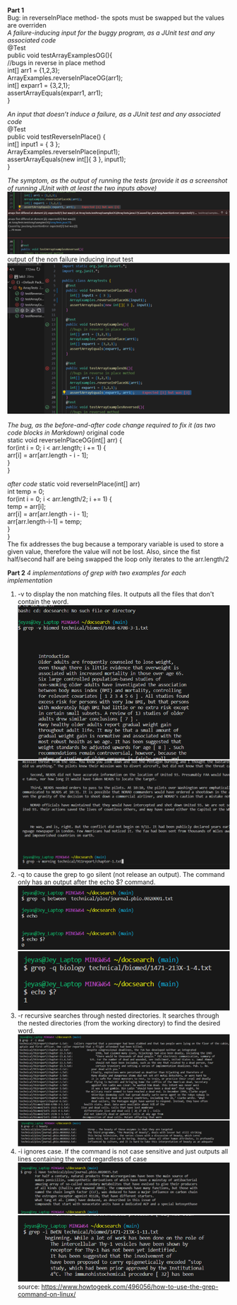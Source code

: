 **Part 1** <br>
Bug: in reverseInPlace method- the spots must be swapped but the values are overriden <br>
*A failure-inducing input for the buggy program, as a JUnit test and any associated code* <br>
  @Test <br>
  public void testArrayExamplesOG(){ <br>
    //bugs in reverse in place method <br>
    int[] arr1 = {1,2,3}; <br>
    ArrayExamples.reverseInPlaceOG(arr1); <br>
    int[] exparr1 = {3,2,1}; <br>
    assertArrayEquals(exparr1, arr1); <br>
  } <br>

*An input that doesn’t induce a failure, as a JUnit test and any associated code <br>*
	@Test <br>
	public void testReverseInPlace() { <br>
    int[] input1 = { 3 }; <br>
    ArrayExamples.reverseInPlace(input1); <br>
    assertArrayEquals(new int[]{ 3 }, input1); <br>
	} <br>

*The symptom, as the output of running the tests (provide it as a screenshot of running JUnit with at least the two inputs above)*
![Image](Lab3_Symptom.png)<br>
output of the non failure inducing input test 
![Image](Lab3_Symptom2.png)<br>


*The bug, as the before-and-after code change required to fix it (as two code blocks in Markdown)*
  original code <br>
  static void reverseInPlaceOG(int[] arr) { <br>
    for(int i = 0; i < arr.length; i += 1) { <br>
      arr[i] = arr[arr.length - i - 1]; <br>
    } <br>
  }<br>

*after code*
  static void reverseInPlace(int[] arr) <br>
    int temp = 0; <br>
    for(int i = 0; i < arr.length/2; i += 1) { <br>
      temp = arr[i]; <br>
      arr[i] = arr[arr.length - i - 1]; <br>
      arr[arr.length-i-1] = temp; <br>
    } <br>
  } <br>
The fix addresses the bug because a temporary variable is used to store a given value, therefore the value will not be lost. Also, since the fist half/second half are being swapped the loop only iterates to the arr.length/2

  **Part 2**
  *4 implementations of grep with two examples for each implementation* <br>
  1. -v to display the non matching files. It outputs all the files that don't contain the word.<br>
![Image](Lab3_P2_-v1.png)<br>
![Image](Lab3_P2_-v2.png)<br>
  2. -q to cause the grep to go silent (not release an output). The command only has an output after the echo $? command.<br>
![Image](Lab3_P2_-q1.png)<br>
![Image](Lab3_P2_-q2.png)<br>
  3. -r recursive searches through nested directories. It searches through the nested directories (from the working directory) to find the desired word. <br>
![Image](Lab3_P2_-r2.png)<br>
![Image](Lab3_P2_-r1.png)<br>
  4. -i ignores case. If the command is not case sensitive and just outputs all lines containing the word regardless of case<br>
![Image](Lab3_P2_-i1.png)<br>
![Image](Lab3_P2_-i2.png)<br>
source: https://www.howtogeek.com/496056/how-to-use-the-grep-command-on-linux/ 
